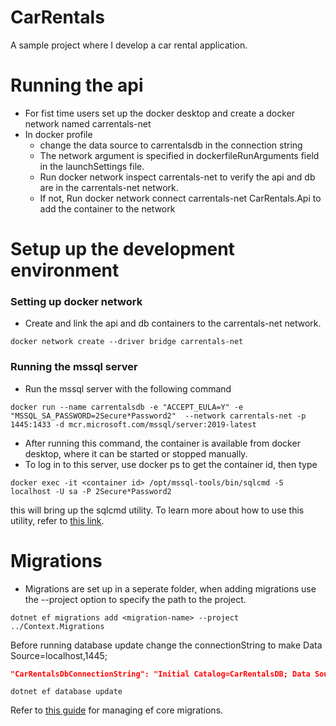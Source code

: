 # CarRentals

A sample project where I develop a car rental application.


# Running the api

- For fist time users set up the docker desktop and create a docker network named carrentals-net
- In docker profile 
	- change the data source to carrentalsdb in the connection string
	- The network argument is specified in dockerfileRunArguments field in the launchSettings file.
	- Run docker network inspect carrentals-net to verify the api and db are in the carrentals-net network.
	- If not, Run docker network connect carrentals-net CarRentals.Api to add the container to the network


# Setup up the development environment

### Setting up docker network

- Create and link the api and db containers to the carrentals-net network.

```shell
docker network create --driver bridge carrentals-net
```

### Running the mssql server

- Run the mssql server with the following command

```shell
docker run --name carrentalsdb -e "ACCEPT_EULA=Y" -e "MSSQL_SA_PASSWORD=2Secure*Password2"  --network carrentals-net -p 1445:1433 -d mcr.microsoft.com/mssql/server:2019-latest
```

- After running this command, the container is available from docker desktop, where it can be started or stopped manually.
- To log in to this server, use docker ps to get the container id, then type

```shell
docker exec -it <container id> /opt/mssql-tools/bin/sqlcmd -S localhost -U sa -P 2Secure*Password2
```

this will bring up the sqlcmd utility. To learn more about how to use this utility, refer to [this link](https://learn.microsoft.com/en-us/sql/ssms/scripting/sqlcmd-use-the-utility?view=sql-server-ver16).

# Migrations

- Migrations are set up in a seperate folder, when adding migrations use the --project option to specify the path to the project.

```shell
dotnet ef migrations add <migration-name> --project ../Context.Migrations
```

Before running database update change the connectionString to make Data Source=localhost,1445;

```JSON
"CarRentalsDbConnectionString": "Initial Catalog=CarRentalsDB; Data Source=localhost,1445; Persist Security Info=True;User ID=SA;Password=2Secure*Password2",
```

```shell
dotnet ef database update 
```

Refer to [this guide](https://learn.microsoft.com/en-us/ef/core/managing-schemas/migrations/managing?tabs=dotnet-core-cli) for managing ef core migrations.
